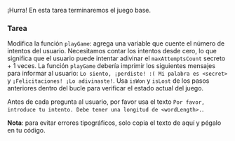 ¡Hurra! En esta tarea terminaremos el juego base.

### Tarea

Modifica la función `playGame`: agrega una variable que cuente el número de intentos del usuario.
Necesitamos contar los intentos desde cero, lo que significa que el usuario puede intentar adivinar el `maxAttemptsCount` secreto + 1 veces.
La función `playGame` debería imprimir los siguientes mensajes para informar al usuario: `Lo siento, ¡perdiste! :( Mi palabra es <secret>` y `¡Felicitaciones! ¡Lo adivinaste!`.
Usa `isWon` y `isLost` de los pasos anteriores dentro del bucle para verificar el estado actual del juego.

Antes de cada pregunta al usuario, por favor usa el texto `Por favor, introduce tu intento. Debe tener una longitud de <wordLength>.`.

**Nota**: para evitar errores tipográficos, solo copia el texto de aquí y pégalo en tu código.